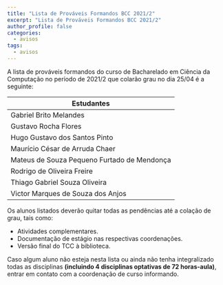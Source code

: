 ```yaml
---
title: "Lista de Prováveis Formandos BCC 2021/2" 
excerpt: "Lista de Prováveis Formandos BCC 2021/2"
author_profile: false
categories:
  - avisos
tags:
  - avisos
---
```




A lista de prováveis formandos do curso de Bacharelado em Ciência da Computação no período de 2021/2 que colarão grau no dia 25/04 é a seguinte:


| Estudantes               |
|--------------------------|
| Gabriel Brito Melandes	|
| Gustavo Rocha Flores          |
| Hugo Gustavo dos Santos Pinto |
| Maurício César de Arruda Chaer |
| Mateus de Souza Pequeno Furtado de Mendonça|
| Rodrigo de Oliveira Freire |
| Thiago Gabriel Souza Oliveira |
| Victor Marques de Souza dos Anjos |


Os alunos listados deverão quitar todas as pendências até a colação de grau, tais como: 

- Atividades complementares.
- Documentação de estágio nas respectivas coordenações.
- Versão final do TCC à biblioteca.


Caso algum aluno não esteja nesta lista ou ainda não tenha integralizado todas as disciplinas **(incluindo 4 disciplinas optativas de 72 horas-aula)**, entrar em contato com a coordenação de curso informando.
